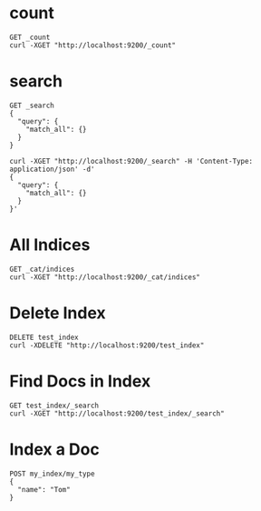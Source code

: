 # count

    GET _count 
    curl -XGET "http://localhost:9200/_count"

# search

    GET _search
    {
      "query": {
        "match_all": {}
      }
    }

    curl -XGET "http://localhost:9200/_search" -H 'Content-Type: application/json' -d'
    {
      "query": {
        "match_all": {}
      }
    }'


# All Indices

    GET _cat/indices
    curl -XGET "http://localhost:9200/_cat/indices"

# Delete Index

    DELETE test_index 
    curl -XDELETE "http://localhost:9200/test_index"

# Find Docs in Index

    GET test_index/_search
    curl -XGET "http://localhost:9200/test_index/_search"


# Index a Doc

    POST my_index/my_type
    {
      "name": "Tom"
    }
